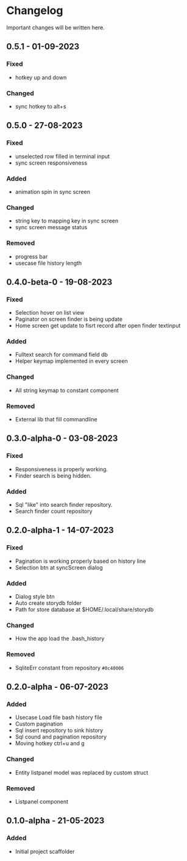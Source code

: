 # Changelog

Important changes will be written here.

## 0.5.1 - 01-09-2023

### Fixed
- hotkey up and down

### Changed
- sync hotkey to alt+s

## 0.5.0 - 27-08-2023

### Fixed
- unselected row filled in terminal input
- sync screen responsiveness

### Added
- animation spin in sync screen

### Changed
- string key to mapping key in sync screen
- sync screen message status

### Removed
- progress bar
- usecase file history length

## 0.4.0-beta-0 - 19-08-2023

### Fixed
- Selection hover on list view
- Paginator on screen finder is being update 
- Home screen get update to fisrt record after
open finder textinput

### Added
- Fulltext search for command field db
- Helper keymap implemented in every screen

### Changed
- All string keymap to constant component

### Removed
- External lib that fill commandline 

## 0.3.0-alpha-0 - 03-08-2023

### Fixed
- Responsiveness is properly working.
- Finder search is being hidden.

### Added
- Sql "like" into search finder repository.
- Search finder count repository

## 0.2.0-alpha-1 - 14-07-2023

### Fixed
- Pagination is working properly based on history line
- Selection btn at syncScreen dialog

### Added
- Dialog style btn
- Auto create storydb folder
- Path for store database at $HOME/.local/share/storydb

### Changed
- How the app load the .bash_history

### Removed
- SqliteErr constant from repository ``#0c40006``

## 0.2.0-alpha - 06-07-2023

### Added
- Usecase Load file bash history file
- Custom pagination
- Sql insert repository to sink history
- Sql cound and pagination repository
- Moving hotkey ctrl+u and g

### Changed
- Entity listpanel model was replaced by custom struct  

### Removed
- Listpanel component

## 0.1.0-alpha - 21-05-2023

### Added

- Initial project scaffolder
